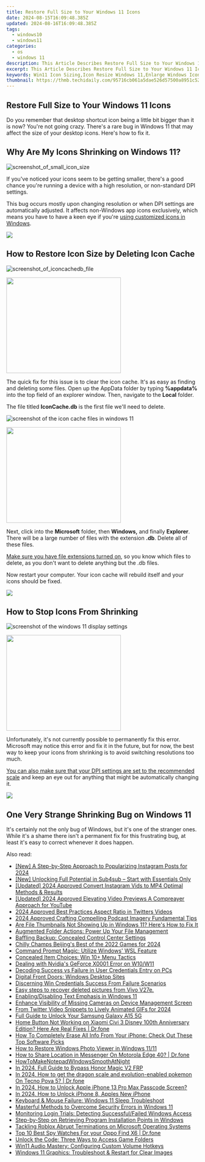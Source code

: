 ```yaml
---
title: Restore Full Size to Your Windows 11 Icons
date: 2024-08-15T16:09:48.385Z
updated: 2024-08-16T16:09:48.385Z
tags:
  - windows10
  - windows11
categories:
  - os
  - windows 11
description: This Article Describes Restore Full Size to Your Windows 11 Icons
excerpt: This Article Describes Restore Full Size to Your Windows 11 Icons
keywords: Win11 Icon Sizing,Icon Resize Windows 11,Enlarge Windows Icons,Large Icon Windows 11,Restore Windows Icon Size,Increase Icon Size Windows,Icon Scaling Windows 11
thumbnail: https://thmb.techidaily.com/95716cb061a5dae526d57500a8951c520e1cad5f6661b79a6595a67d8bfbaed5.jpg
---
```


## Restore Full Size to Your Windows 11 Icons

 Do you remember that desktop shortcut icon being a little bit bigger than it is now? You're not going crazy. There's a rare bug in Windows 11 that may affect the size of your desktop icons. Here's how to fix it.

## Why Are My Icons Shrinking on Windows 11?

![screenshot_of_small_icon_size](https://static1.makeuseofimages.com/wordpress/wp-content/uploads/2023/05/screenshot_of_small_icon_size.jpg)

 If you've noticed your icons seem to be getting smaller, there's a good chance you're running a device with a high resolution, or non-standard DPI settings.

 This bug occurs mostly upon changing resolution or when DPI settings are automatically adjusted. It affects non-Windows app icons exclusively, which means you have to have a keen eye if you're [using customized icons in Windows](https://www.makeuseof.com/tag/customize-icon-windows/).

<!-- affiliate ads begin -->
<a href="https://shop.mondly.com/affiliate.php?ACCOUNT=ATISTUDI&AFFILIATE=108875&PATH=https%3A%2F%2Fwww.mondly.com%3FAFFILIATE%3D108875%26RESOURCE%3D%2BGeneral%2B970x90%2B"><img src="https://secure.avangate.com/images/merchant/69c418c33ec2e1a4267fa9bb77fa1428/general-970x90.gif" border="0"></a>
<!-- affiliate ads end -->
## How to Restore Icon Size by Deleting Icon Cache

![screenshot_of_iconcachedb_file](https://static1.makeuseofimages.com/wordpress/wp-content/uploads/2023/05/screenshot_of_iconcachedb_file.jpg)
<!-- affiliate ads begin -->
<a href="https://boody-eco-wear.pxf.io/c/5597632/1567905/13846" target="_top" id="1567905"><img src="//a.impactradius-go.com/display-ad/13846-1567905" border="0" alt="" width="300" height="250"/></a><img height="0" width="0" src="https://imp.pxf.io/i/5597632/1567905/13846" style="position:absolute;visibility:hidden;" border="0" />
<!-- affiliate ads end -->

 The quick fix for this issue is to clear the icon cache. It's as easy as finding and deleting some files. Open up the AppData folder by typing **%appdata%** into the top field of an explorer window. Then, navigate to the **Local** folder.

 The file titled **IconCache.db** is the first file we'll need to delete.

![screenshot of the icon cache files in windows 11](https://static1.makeuseofimages.com/wordpress/wp-content/uploads/2023/05/screenshot_of_icon_cache_windows_11.jpg)
<!-- affiliate ads begin -->
<a href="https://printrendy.pxf.io/c/5597632/1453720/17020" target="_top" id="1453720"><img src="//a.impactradius-go.com/display-ad/17020-1453720" border="0" alt="" width="300" height="250"/></a><img height="0" width="0" src="https://imp.pxf.io/i/5597632/1453720/17020" style="position:absolute;visibility:hidden;" border="0" />
<!-- affiliate ads end -->

 Next, click into the **Microsoft** folder, then **Windows,** and finally **Explorer**. There will be a large number of files with the extension **.db**. Delete all of these files.

[Make sure you have file extensions turned on](https://www.makeuseof.com/windows-11-see-file-extensions/), so you know which files to delete, as you don't want to delete anything but the .db files.

 Now restart your computer. Your icon cache will rebuild itself and your icons should be fixed.

<!-- affiliate ads begin -->
<a href="https://secure.2checkout.com/order/checkout.php?PRODS=32667153&QTY=1&AFFILIATE=108875&CART=1"><img src="https://www.coolmuster.com/uploads/image/20201228/feature02.png" border="0"></a>
<!-- affiliate ads end -->
## How to Stop Icons From Shrinking

![screenshot of the windows 11 display settings](https://static1.makeuseofimages.com/wordpress/wp-content/uploads/2023/05/screenshot_of_display_settings_windows_11.jpg)
<!-- affiliate ads begin -->
<a href="https://printrendy.pxf.io/c/5597632/1453719/17020" target="_top" id="1453719"><img src="//a.impactradius-go.com/display-ad/17020-1453719" border="0" alt="" width="300" height="250"/></a><img height="0" width="0" src="https://imp.pxf.io/i/5597632/1453719/17020" style="position:absolute;visibility:hidden;" border="0" />
<!-- affiliate ads end -->

 Unfortunately, it's not currently possible to permanently fix this error. Microsoft may notice this error and fix it in the future, but for now, the best way to keep your icons from shrinking is to avoid switching resolutions too much.

[You can also make sure that your DPI settings are set to the recommended scale](https://www.makeuseof.com/change-display-dpi-windows-11/) and keep an eye out for anything that might be automatically changing it.

<!-- affiliate ads begin -->
<a href="https://shop.manycam.com/order/checkout.php?PRODS=17728032&QTY=1&AFFILIATE=108875&CART=1"><img src="https://secure.avangate.com/images/merchant/8230bea7d54bcdf99cdfe85cb07313d5/mcaffbanner920x120.png" border="0"></a>
<!-- affiliate ads end -->
## One Very Strange Shrinking Bug on Windows 11

 It's certainly not the only bug of Windows, but it's one of the stranger ones. While it's a shame there isn't a permanent fix for this frustrating bug, at least it's easy to correct whenever it does happen.



<ins class="adsbygoogle"
      style="display:block"
      data-ad-client="ca-pub-7571918770474297"
      data-ad-slot="8358498916"
      data-ad-format="auto"
      data-full-width-responsive="true"></ins>


<span class="atpl-alsoreadstyle">Also read:</span>
<div><ul>
<li><a href="https://instagram-videos.techidaily.com/new-a-step-by-step-approach-to-popularizing-instagram-posts-for-2024/"><u>[New] A Step-by-Step Approach to Popularizing Instagram Posts for 2024</u></a></li>
<li><a href="https://facebook-record-videos.techidaily.com/new-unlocking-full-potential-in-sub4sub-start-with-essentials-only/"><u>[New] Unlocking Full Potential in Sub4sub – Start with Essentials Only</u></a></li>
<li><a href="https://instagram-video-recordings.techidaily.com/updated-2024-approved-convert-instagram-vids-to-mp4-optimal-methods-and-results/"><u>[Updated] 2024 Approved  Convert Instagram Vids to MP4  Optimal Methods & Results</u></a></li>
<li><a href="https://facebook-video-share.techidaily.com/updated-2024-approved-elevating-video-previews-a-compreayer-approach-for-youtube/"><u>[Updated] 2024 Approved  Elevating Video Previews  A Compreayer Approach for YouTube</u></a></li>
<li><a href="https://twitter-videos.techidaily.com/2024-approved-best-practices-aspect-ratio-in-twitters-videos/"><u>2024 Approved  Best Practices  Aspect Ratio in Twitters Videos</u></a></li>
<li><a href="https://extra-information.techidaily.com/2024-approved-crafting-compelling-podcast-imagery-fundamental-tips/"><u>2024 Approved  Crafting Compelling Podcast Imagery  Fundamental Tips</u></a></li>
<li><a href="https://windows11.techidaily.com/are-file-thumbnails-not-showing-up-in-windows-11-heres-how-to-fix-it/"><u>Are File Thumbnails Not Showing Up in Windows 11? Here's How to Fix It</u></a></li>
<li><a href="https://windows11.techidaily.com/augmented-folder-actions-power-up-your-file-management/"><u>Augmented Folder Actions: Power Up Your File Management</u></a></li>
<li><a href="https://windows11.techidaily.com/baffling-backup-concealed-control-center-settings/"><u>Baffling Backup: Concealed Control Center Settings</u></a></li>
<li><a href="https://extra-information.techidaily.com/chilly-champs-beijings-best-of-the-2022-games-for-2024/"><u>Chilly Champs  Beijing's Best of the 2022 Games for 2024</u></a></li>
<li><a href="https://windows11.techidaily.com/command-prompt-magic-utilize-windows-wsl-feature/"><u>Command Prompt Magic: Utilize Windows' WSL Feature</u></a></li>
<li><a href="https://windows11.techidaily.com/concealed-item-choices-win-10plus-menu-tactics/"><u>Concealed Item Choices: Win 10+ Menu Tactics</u></a></li>
<li><a href="https://windows11.techidaily.com/dealing-with-nvidias-geforce-x0001-error-on-w10w11/"><u>Dealing with Nvidia's GeForce X0001 Error on W10/W11</u></a></li>
<li><a href="https://windows11.techidaily.com/decoding-success-vs-failure-in-user-credentials-entry-on-pcs/"><u>Decoding Success vs Failure in User Credentials Entry on PCs</u></a></li>
<li><a href="https://windows11.techidaily.com/digital-front-doors-windows-desktop-sites/"><u>Digital Front Doors: Windows Desktop Sites</u></a></li>
<li><a href="https://windows11.techidaily.com/discerning-win-credentials-success-from-failure-scenarios/"><u>Discerning Win Credentials Success From Failure Scenarios</u></a></li>
<li><a href="https://phone-solutions.techidaily.com/easy-steps-to-recover-deleted-pictures-from-vivo-v27e-by-fonelab-android-recover-pictures/"><u>Easy steps to recover deleted pictures from Vivo V27e.</u></a></li>
<li><a href="https://windows11.techidaily.com/enablingdisabling-text-emphasis-in-windows-11/"><u>Enabling/Disabling Text Emphasis in Windows 11</u></a></li>
<li><a href="https://windows11.techidaily.com/enhance-visibility-of-missing-cameras-on-device-management-screen/"><u>Enhance Visibility of Missing Cameras on Device Management Screen</u></a></li>
<li><a href="https://twitter-videos.techidaily.com/from-twitter-video-snippets-to-lively-animated-gifs-for-2024/"><u>From Twitter Video Snippets to Lively Animated GIFs for 2024</u></a></li>
<li><a href="https://android-unlock.techidaily.com/full-guide-to-unlock-your-samsung-galaxy-a15-5g-by-drfone-android/"><u>Full Guide to Unlock Your Samsung Galaxy A15 5G</u></a></li>
<li><a href="https://change-location.techidaily.com/home-button-not-working-on-xiaomi-civi-3-disney-100th-anniversary-edition-here-are-real-fixes-drfone-by-drfone-fix-android-problems-fix-android-problems/"><u>Home Button Not Working on Xiaomi Civi 3 Disney 100th Anniversary Edition? Here Are Real Fixes | Dr.fone</u></a></li>
<li><a href="https://data-safeguard.techidaily.com/1721266368927-how-to-completely-erase-all-info-from-your-iphone-check-out-these-top-software-picks/"><u>How To Completely Erase All Info From Your iPhone: Check Out These Top Software Picks</u></a></li>
<li><a href="https://windows11.techidaily.com/how-to-restore-windows-photo-viewer-in-windows-1111/"><u>How to Restore Windows Photo Viewer in Windows 11/11</u></a></li>
<li><a href="https://fake-location.techidaily.com/how-to-share-location-in-messenger-on-motorola-edge-40-drfone-by-drfone-virtual-android/"><u>How to Share Location in Messenger On Motorola Edge 40? | Dr.fone</u></a></li>
<li><a href="https://windows11.techidaily.com/howtomakenotepadwindowssmoothatnight/"><u>HowToMakeNotepadWIndowsSmoothAtNight</u></a></li>
<li><a href="https://android-frp.techidaily.com/in-2024-full-guide-to-bypass-honor-magic-v2-frp-by-drfone-android/"><u>In 2024, Full Guide to Bypass Honor Magic V2 FRP</u></a></li>
<li><a href="https://android-pokemon-go.techidaily.com/in-2024-how-to-get-the-dragon-scale-and-evolution-enabled-pokemon-on-tecno-pova-5-drfone-by-drfone-virtual-android/"><u>In 2024, How to get the dragon scale and evolution-enabled pokemon On Tecno Pova 5? | Dr.fone</u></a></li>
<li><a href="https://ios-unlock.techidaily.com/in-2024-how-to-unlock-apple-iphone-13-pro-max-passcode-screen-by-drfone-ios/"><u>In 2024, How to Unlock Apple iPhone 13 Pro Max Passcode Screen?</u></a></li>
<li><a href="https://ios-unlock.techidaily.com/in-2024-how-to-unlock-iphone-8-apples-new-iphone-by-drfone-ios/"><u>In 2024, How to Unlock iPhone 8, Apples New iPhone</u></a></li>
<li><a href="https://windows11.techidaily.com/keyboard-and-mouse-failure-windows-11-sleep-troubleshoot/"><u>Keyboard & Mouse Failure: Windows 11 Sleep Troubleshoot</u></a></li>
<li><a href="https://windows11.techidaily.com/masterful-methods-to-overcome-security-errors-in-windows-11/"><u>Masterful Methods to Overcome Security Errors in Windows 11</u></a></li>
<li><a href="https://windows11.techidaily.com/monitoring-login-trials-detecting-successfulfailed-windows-access/"><u>Monitoring Login Trials: Detecting Successful/Failed Windows Access</u></a></li>
<li><a href="https://windows11.techidaily.com/step-by-step-on-retrieving-program-installation-points-in-windows/"><u>Step-by-Step on Retrieving Program Installation Points in Windows</u></a></li>
<li><a href="https://windows11.techidaily.com/tackling-roblox-abrupt-terminations-on-microsoft-operating-systems/"><u>Tackling Roblox Abrupt Terminations on Microsoft Operating Systems</u></a></li>
<li><a href="https://android-location-track.techidaily.com/top-10-best-spy-watches-for-your-oppo-find-x6-drfone-by-drfone-virtual-android/"><u>Top 10 Best Spy Watches For your Oppo Find X6 | Dr.fone</u></a></li>
<li><a href="https://windows11.techidaily.com/unlock-the-code-three-ways-to-access-game-folders/"><u>Unlock the Code: Three Ways to Access Game Folders</u></a></li>
<li><a href="https://windows11.techidaily.com/win11-audio-mastery-configuring-custom-volume-hotkeys/"><u>Win11 Audio Mastery: Configuring Custom Volume Hotkeys</u></a></li>
<li><a href="https://windows11.techidaily.com/windows-11-graphics-troubleshoot-and-restart-for-clear-images/"><u>Windows 11 Graphics: Troubleshoot & Restart for Clear Images</u></a></li>
</ul></div>
